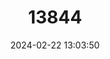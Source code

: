 ---
title: "13844"
category: "Mops niangarae"
draft: false
date: 2024-02-22 13:03:50
languages:
  English: ["Niangara Free-tailed Bat", "Niangaran Mops Bat", "Niangara Mops Bat"]
  French: ["Tadaride du Niangara"]
---